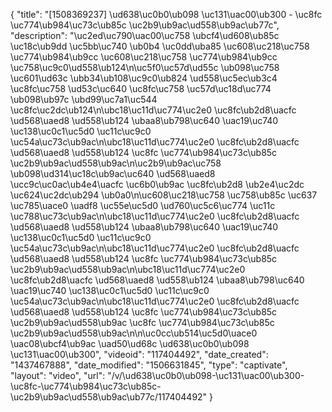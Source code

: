 {
    "title": "[1508369237] \ud638\uc0b0\ub098 \uc131\uac00\ub300 - \uc8fc \uc774\ub984\uc73c\ub85c \uc2b9\ub9ac\ud558\ub9ac\ub77c",
    "description": "\uc2ed\uc790\uac00\uc758 \ubcf4\ud608\ub85c \uc18c\ub9dd \uc5bb\uc740 \ub0b4 \uc0dd\uba85 \uc608\uc218\uc758 \uc774\ub984\ub9cc \uc608\uc218\uc758 \uc774\ub984\ub9cc \uc758\uc9c0\ud558\ub124\n\uc5f0\uc57d\ud55c \ub098\uc758 \uc601\ud63c \ubb34\ub108\uc9c0\ub824 \ud558\uc5ec\ub3c4 \uc8fc\uc758 \ud53c\uc640 \uc8fc\uc758 \uc57d\uc18d\uc774 \ub098\ub97c \ubd99\uc7a1\uc544 \uc8fc\uc2dc\ub124\n\ubc18\uc11d\uc774\uc2e0 \uc8fc\ub2d8\uacfc \ud568\uaed8 \ud558\ub124 \ubaa8\ub798\uc640 \uac19\uc740 \uc138\uc0c1\uc5d0 \uc11c\uc9c0 \uc54a\uc73c\ub9ac\n\ubc18\uc11d\uc774\uc2e0 \uc8fc\ub2d8\uacfc \ud568\uaed8 \ud558\ub124 \uc8fc \uc774\ub984\uc73c\ub85c \uc2b9\ub9ac\ud558\ub9ac\n\uc2b9\ub9ac\uc758 \ub098\ud314\uc18c\ub9ac\uc640 \ud568\uaed8 \ucc9c\uc0ac\ub4e4\uacfc \uc6b0\ub9ac \uc8fc\ub2d8 \ub2e4\uc2dc \uc624\uc2dc\ub294 \ub0a0\n\uc608\uc218\uc758 \uc758\ub85c \uc637 \uc785\uace0 \uadf8 \uc55e\uc5d0 \ud760\uc5c6\uc774 \uc11c \uc788\uc73c\ub9ac\n\ubc18\uc11d\uc774\uc2e0 \uc8fc\ub2d8\uacfc \ud568\uaed8 \ud558\ub124 \ubaa8\ub798\uc640 \uac19\uc740 \uc138\uc0c1\uc5d0 \uc11c\uc9c0 \uc54a\uc73c\ub9ac\n\ubc18\uc11d\uc774\uc2e0 \uc8fc\ub2d8\uacfc \ud568\uaed8 \ud558\ub124 \uc8fc \uc774\ub984\uc73c\ub85c \uc2b9\ub9ac\ud558\ub9ac\n\ubc18\uc11d\uc774\uc2e0 \uc8fc\ub2d8\uacfc \ud568\uaed8 \ud558\ub124 \ubaa8\ub798\uc640 \uac19\uc740 \uc138\uc0c1\uc5d0 \uc11c\uc9c0 \uc54a\uc73c\ub9ac\n\ubc18\uc11d\uc774\uc2e0 \uc8fc\ub2d8\uacfc \ud568\uaed8 \ud558\ub124 \uc8fc \uc774\ub984\uc73c\ub85c \uc2b9\ub9ac\ud558\ub9ac \uc8fc \uc774\ub984\uc73c\ub85c \uc2b9\ub9ac\ud558\ub9ac\n\n\uc0cc\ub514\uc5d0\uace0 \uac08\ubcf4\ub9ac \uad50\ud68c \ud638\uc0b0\ub098 \uc131\uac00\ub300",
    "videoid": "117404492",
    "date_created": "1437467888",
    "date_modified": "1506631845",
    "type": "captivate",
    "layout": "video",
    "url": "\/v\/\ud638\uc0b0\ub098-\uc131\uac00\ub300-\uc8fc-\uc774\ub984\uc73c\ub85c-\uc2b9\ub9ac\ud558\ub9ac\ub77c\/117404492"
}